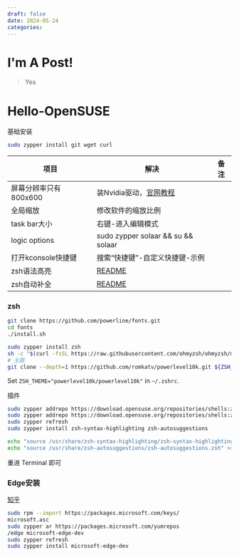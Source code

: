 ```yaml
---
draft: false
date: 2024-05-24
categories:
---
```


# I'm A Post!

> Yes



# Hello-OpenSUSE

基础安装

```sh
sudo zypper install git wget curl 
```

| 项目              | 解决                                                                                    | 备注  |
| --------------- | ------------------------------------------------------------------------------------- | --- |
| 屏幕分辨率只有 800x600 | 装Nvidia驱动，[官网教程](https://zh.opensuse.org/SDB:NVIDIA_%E9%A9%B1%E5%8A%A8)               |     |
| 全局缩放            | 修改软件的缩放比例                                                                             |     |
| task bar大小      | 右键-进入编辑模式                                                                             |     |
| logic options   | sudo zypper solaar && su && solaar                                                    |     |
| 打开kconsole快捷键   | 搜索“快捷键”-自定义快捷键-示例                                                                     |     |
| zsh语法高亮         | [README](https://github.com/zsh-users/zsh-syntax-highlighting/blob/master/INSTALL.md) |     |
| zsh自动补全         | [README](https://github.com/zsh-users/zsh-autosuggestions/blob/master/INSTALL.md)     |     |

### zsh

```sh
git clone https://github.com/powerline/fonts.git
cd fonts
./install.sh

sudo zypper install zsh
sh -c "$(curl -fsSL https://raw.githubusercontent.com/ohmyzsh/ohmyzsh/master/tools/install.sh)"
# 主题
git clone --depth=1 https://github.com/romkatv/powerlevel10k.git ${ZSH_CUSTOM:-$HOME/.oh-my-zsh/custom}/themes/powerlevel10k
```

Set `ZSH_THEME="powerlevel10k/powerlevel10k"` in `~/.zshrc`.

插件

```sh
sudo zypper addrepo https://download.opensuse.org/repositories/shells:zsh-users:zsh-syntax-highlighting/15.4/shells:zsh-users:zsh-syntax-highlighting.repo
sudo zypper addrepo https://download.opensuse.org/repositories/shells:zsh-users:zsh-autosuggestions/15.4/shells:zsh-users:zsh-autosuggestions.repo
sudo zypper refresh
sudo zypper install zsh-syntax-highlighting zsh-autosuggestions

echo "source /usr/share/zsh-syntax-highlighting/zsh-syntax-highlighting.zsh" >> ${ZDOTDIR:-$HOME}/.zshrc
echo "source /usr/share/zsh-autosuggestions/zsh-autosuggestions.zsh" >> ${ZDOTDIR:-$HOME}/.zshrc
```

重进 Terminal 即可
### Edge安装

[知乎](https://zhuanlan.zhihu.com/p/625277291)

```sh
sudo rpm --import https://packages.microsoft.com/keys/  
microsoft.asc
sudo zypper ar https://packages.microsoft.com/yumrepos  
/edge microsoft-edge-dev
sudo zypper refresh
sudo zypper install microsoft-edge-dev
```

